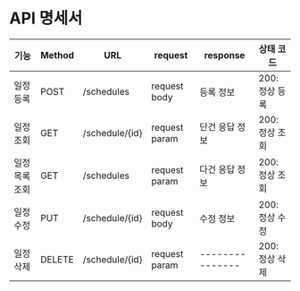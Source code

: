# API 명세서

| 기능    | Method | URL            | request       | response        | 상태 코드      |
|-------|--------|----------------|---------------|-----------------|------------|
| 일정 등록 | POST   | /schedules     | request body  | 등록 정보           | 200: 정상 등록 |
| 일정 조회 | GET    | /schedule/{id} | request param | 단건 응답 정보        | 200: 정상 조회 |
| 일정 목록 조회 | GET    | /schedules     | request param | 다건 응답 정보        | 200: 정상 조회 |
| 일정 수정 | PUT    | /schedule/{id} | request body  | 수정 정보           | 200: 정상 수정 |
| 일정 삭제 | DELETE | /schedule/{id} | request param | --------------- | 200: 정상 삭제 |




